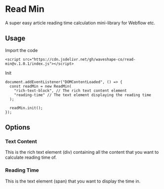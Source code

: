 # Read Min

A super easy article reading time calculation mini-library for Webflow etc.

## Usage

Import the code

```
<script src="https://cdn.jsdelivr.net/gh/waveshape-co/read-min@v.1.0.1/index.js"></script>
```

Init

```
document.addEventListener("DOMContentLoaded", () => {
  const readMin = new ReadMin(
    "rich-text-block", // The rich text content element
    "reading-time" // The text element displaying the reading time
  );

  readMin.init();
});
```

## Options

### Text Content

This is the rich text element (div) containing all the content that you want to calculate reading time of.

### Reading Time

This is the text element (span) that you want to display the time in.
